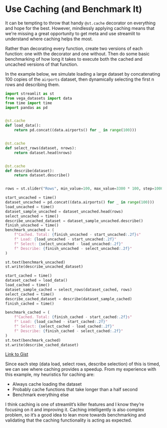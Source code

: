 # Use Caching (and Benchmark It)

It can be tempting to throw that handy `@st.cache` decorator on everything and hope for the best. However, mindlessly applying caching means that we're missing a great opportunity to get meta and use streamlit to understand where caching helps the most.

Rather than decorating every function, create two versions of each function: one with the decorator and one without. Then do some basic benchmarking of how long it takes to execute both the cached and uncached versions of that function.

In the example below, we simulate loading a large dataset by concatenating 100 copies of the `airports` dataset, then dynamically selecting the first n rows and describing them.

```python
import streamlit as st
from vega_datasets import data
from time import time
import pandas as pd


@st.cache
def load_data():
    return pd.concat((data.airports() for _ in range(100)))


@st.cache
def select_rows(dataset, nrows):
    return dataset.head(nrows)


@st.cache
def describe(dataset):
    return dataset.describe()


rows = st.slider("Rows", min_value=100, max_value=3300 * 100, step=10000)

start_uncached = time()
dataset_uncached = pd.concat((data.airports() for _ in range(100)))
load_uncached = time()
dataset_sample_uncached = dataset_uncached.head(rows)
select_uncached = time()
describe_uncached_dataset = dataset_sample_uncached.describe()
finish_uncached = time()
benchmark_uncached = (
    f"Cached. Total: {finish_uncached - start_uncached:.2f}s"
    f" Load: {load_uncached - start_uncached:.2f}"
    f" Select: {select_uncached - load_uncached:.2f}"
    f" Describe: {finish_uncached - select_uncached:.2f}"
)

st.text(benchmark_uncached)
st.write(describe_uncached_dataset)

start_cached = time()
dataset_cached = load_data()
load_cached = time()
dataset_sample_cached = select_rows(dataset_cached, rows)
select_cached = time()
describe_cached_dataset = describe(dataset_sample_cached)
finish_cached = time()

benchmark_cached = (
    f"Cached. Total: {finish_cached - start_cached:.2f}s"
    f" Load: {load_cached - start_cached:.2f}"
    f" Select: {select_cached - load_cached:.2f}"
    f" Describe: {finish_cached - select_cached:.2f}"
)
st.text(benchmark_cached)
st.write(describe_cached_dataset)
```

[Link to Gist](https://gist.github.com/pmbaumgartner/8097c08313cea57f02c54f23d4836621/raw/e5f89d6ade3aca306b38a3814ef550afa4992a80/cache_benchmarking.py)

Since each step (data load, select rows, describe selection) of this is timed, we can see where caching provides a speedup. From my experience with this example, my heuristics for caching are:

- Always cache loading the dataset
- Probably cache functions that take longer than a half second
- Benchmark everything else

I think caching is one of streamlit’s killer features and I know they’re focusing on it and improving it. Caching intelligently is also complex problem, so it’s a good idea to lean more towards benchmarking and validating that the caching functionality is acting as expected.